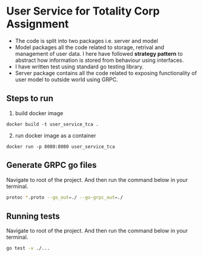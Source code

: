 # User Service for Totality Corp Assignment

- The code is split into two packages i.e. server and model
- Model packages all the code related to storage, retrival and management of user data. I here have followed **strategy pattern** to abstract how information is stored from behaviour using interfaces.
- I have written test using standard go testing library.
- Server package contains all the code related to exposing functionality of user model to outside world using GRPC.

## Steps to run
1. build docker image
```
docker build -t user_service_tca .
```

2. run docker image as a container
```
docker run -p 8080:8080 user_service_tca
```

## Generate GRPC go files
Navigate to root of the project. And then run the command below in your terminal.
```bash
protoc *.proto --go_out=./ --go-grpc_out=./
```

## Running tests
Navigate to root of the project. And then run the command below in your terminal.
```bash
go test -v ./...
```